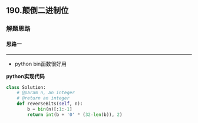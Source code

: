 ## 190.颠倒二进制位
### 解题思路
#### 思路一
****
- python bin函数很好用

**python实现代码**
```python
class Solution:
    # @param n, an integer
    # @return an integer
    def reverseBits(self, n):
        b = bin(n)[:1:-1]
        return int(b + '0' * (32-len(b)), 2)

```

